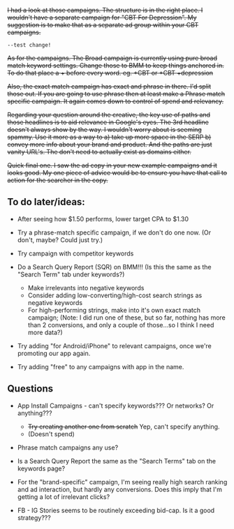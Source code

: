 ~~I had a look at those campaigns. The structure is in the right place. I wouldn't have a separate campaign for "CBT For Depression". My suggestion is to make that as a separate ad group within your CBT campaigns.~~
    
    --test change!
    
~~As for the campaigns. The Broad campaign is currently using pure broad match keyword settings. Change those to BMM to keep things anchored in. To do that place a + before every word. eg. +CBT or +CBT +depression~~

    

~~Also, the exact match campaign has exact and phrase in there. I'd split those out. If you are going to use phrase then at least make a Phrase match specific campaign. It again comes down to control of spend and relevancy.~~

    
~~Regarding your question around the creative, the key use of paths and those headlines is to aid relevance in Google's eyes. The 3rd headline doesn't always show by the way. I wouldn't worry about is seeming spammy. Use it more as a way to a) take up more space in the SERP b) convey more info about your brand and product. And the paths are just vanity URL's. The don't need to actually exist as domains either.~~

~~Quick final one. I saw the ad copy in your new example campaigns and it looks good. My one piece of advice would be to ensure you have that call to action for the searcher in the copy.~~



## To do later/ideas: 

* After seeing how $1.50 performs, lower target CPA to $1.30

* Try a phrase-match specific campaign, if we don't do one now. (Or don't, maybe? Could just try.)


* Try campaign with competitor keywords



* Do a Search Query Report (SQR) on BMM!!! (Is this the same as the "Search Term" tab under keywords?)
  * Make irrelevants into negative keywords
  * Consider adding low-converting/high-cost search strings as negative keywords
  * For high-performing strings, make into it's own exact match campaign;
  (Note: I did run one of these, but so far, nothing has more than 2 conversions, and only a couple of those...so I think I need more data?) 

* Try adding "for Android/iPhone" to relevant campaigns, once we're promoting our app again. 
* Try adding "free" to any campaigns with app in the name. 

## Questions

* App Install Campaigns - can't specify keywords??? Or networks? Or anything???
  * ~~Try creating another one from scratch~~ Yep, can't specify anything. 
  * (Doesn't spend)
    
* Phrase match campaigns any use?

* Is a Search Query Report the same as the "Search Terms" tab on the keywords page? 

* For the "brand-specific" campaign, I'm seeing really high search ranking and ad interaction, but hardly any conversions. Does this imply that I'm getting a lot of irrelevant clicks?
  
* FB - IG Stories seems to be routinely exceeding bid-cap. Is it a good strategy???
